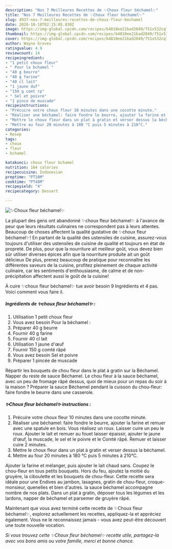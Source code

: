 ```yaml
---
description: "Nos 7 Meilleures Recettes de ✨Choux fleur béchamel✨"
title: "Nos 7 Meilleures Recettes de ✨Choux fleur béchamel✨"
slug: 4937-nos-7-meilleures-recettes-de-choux-fleur-bechamel
date: 2020-10-18T02:15:05.830Z
image: https://img-global.cpcdn.com/recipes/b4810ee21bad2049/751x532cq70/✨choux-fleur-bechamel✨-photo-principale-de-la-recette.jpg
thumbnail: https://img-global.cpcdn.com/recipes/b4810ee21bad2049/751x532cq70/✨choux-fleur-bechamel✨-photo-principale-de-la-recette.jpg
cover: https://img-global.cpcdn.com/recipes/b4810ee21bad2049/751x532cq70/✨choux-fleur-bechamel✨-photo-principale-de-la-recette.jpg
author: Wayne Graves
ratingvalue: 4.9
reviewcount: 14
recipeingredient:
- "1 petit choux fleur"
- " Pour la bchamel "
- "40 g beurre"
- "40 g farine"
- "40 cl lait"
- "1 jaune duf"
- "150 g comt rp"
- " Sel et poivre"
- "1 pince de muscade"
recipeinstructions:
- "Précuire votre choux fleur 10 minutes dans une cocotte minute."
- "Réaliser une béchamel: faire fondre le beurre, ajouter la farine et remuer avec une spatule en bois. Vous réalisez un roux. Laisser cuire un peu le roux. Ajouter le lait et remuer au fouet laisser épaissir, ajouter le jaune d&#39;œuf, la muscade, le sel et le poivre et le Comté râpé. Remuer et laisser cuire 2 minutes."
- "Mettre le choux fleur dans un plat à gratin et verser dessus la béchamel."
- "Mettre au four 20 minutes à 180 °C puis 5 minutes à 210°C."
categories:
- Resep
tags:
- choux
- fleur
- bchamel

katakunci: choux fleur bchamel 
nutrition: 164 calories
recipecuisine: Indonesian
preptime: "PT10M"
cooktime: "PT48M"
recipeyield: "4"
recipecategory: Dessert

---
```



![✨Choux fleur béchamel✨](https://img-global.cpcdn.com/recipes/b4810ee21bad2049/751x532cq70/✨choux-fleur-bechamel✨-photo-principale-de-la-recette.jpg)

La plupart des gens ont abandonné ✨choux fleur béchamel✨ à l'avance de peur que leurs résultats culinaires ne correspondent pas à leurs attentes. Beaucoup de choses affectent la qualité gustative de ✨choux fleur béchamel✨! En partant de la qualité des ustensiles de cuisine, assurez-vous toujours d'utiliser des ustensiles de cuisine de qualité et toujours en état de propreté. De plus, pour que la nourriture ait meilleur goût, vous devez bien sûr utiliser diverses épices afin que la nourriture produite ait un goût délicieux De plus, prenez beaucoup de pratique pour reconnaître les différentes saveurs de la cuisine, profitez pleinement de chaque activité culinaire, car les sentiments d'enthousiasme, de calme et de non-précipitation affectent aussi le goût de la cuisine!

<!--inarticleads1-->

À cuire ✨choux fleur béchamel✨ tue avoir besoin 9 Ingrédients et 4 pas. Voici comment vous faire il.

##### Ingrédients de ✨choux fleur béchamel✨ :

1. Utilisation 1 petit choux fleur
1. Vous avez besoin  Pour la béchamel :
1. Préparer 40 g beurre
1. Fournir 40 g farine
1. Fournir 40 cl lait
1. Utilisation 1 jaune d&#39;œuf
1. Fournir 150 g comté râpé
1. Vous avez besoin  Sel et poivre
1. Préparer 1 pincée de muscade


Répartir les bouquets de chou fleur dans le plat à gratin sur la Béchamel. Napper du reste de sauce Béchamel. Le chou fleur à la sauce béchamel, avec un peu de fromage râpé dessus, quoi de mieux pour un repas du soir à la maison ? Préparer la sauce Béchamel pendant la cuisson du chou-fleur: faire fondre le beurre dans une casserole. 

<!--inarticleads2-->

##### ✨Choux fleur béchamel✨ instructions :

1. Précuire votre choux fleur 10 minutes dans une cocotte minute.
1. Réaliser une béchamel: faire fondre le beurre, ajouter la farine et remuer avec une spatule en bois. Vous réalisez un roux. Laisser cuire un peu le roux. Ajouter le lait et remuer au fouet laisser épaissir, ajouter le jaune d&#39;œuf, la muscade, le sel et le poivre et le Comté râpé. Remuer et laisser cuire 2 minutes.
1. Mettre le choux fleur dans un plat à gratin et verser dessus la béchamel.
1. Mettre au four 20 minutes à 180 °C puis 5 minutes à 210°C.


Ajouter la farine et mélanger, puis ajouter le lait chaud sans. Coupez le chou-fleur en tous petits bouquets. Hors du feu, ajoutez la moitié du gruyère, la ciboulette et les bouquets de chou-fleur. Cette recette sera idéale pour une Endives au jambon, lasagnes, gratin de chou-fleur, croque-monsieur, quenelles et bien d&#39;autres. la sauce béchamel accompagne nombre de nos plats. Dans un plat à gratin, déposer tous les légumes et les lardons, napper de béchamel et parsemer de gruyère râpé. 

<!--inarticleads1-->

<p>
Maintenant que vous avez terminé cette recette de ✨Choux fleur béchamel✨, explorez actuellement les recettes, appliquez-la et appréciez également. Vous ne le reconnaissez jamais - vous avez peut-être découvert une toute nouvelle vocation.
</p>

<p>
<i>Si vous trouvez cette ✨Choux fleur béchamel✨ recette utile, partagez-la avec vos bons amis ou votre famille, merci et bonne chance.</i>
</p>
